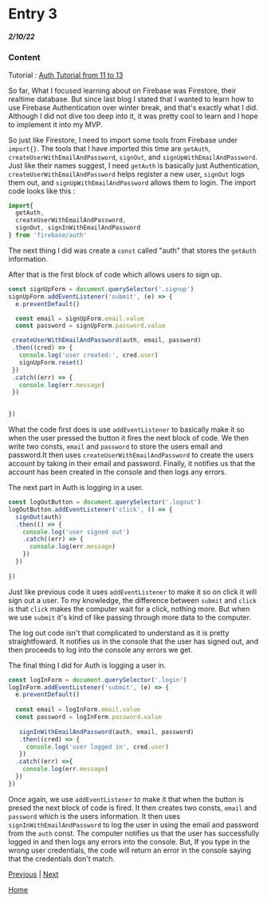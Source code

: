 # Entry 3
##### 2/10/22

### Content

Tutorial : [Auth Tutorial from 11 to 13](https://www.youtube.com/watch?v=n-kUZw97-lA&list=PL4cUxeGkcC9jERUGvbudErNCeSZHWUVlb&index=11)

So far, What I focused learning about on Firebase was Firestore, their realtime database. But since last blog I stated that I wanted to learn how to use Firebase Authentication over winter break, and that's exactly what I did. Although I did not dive too deep into it, it was pretty cool to learn and I hope to implement it into my MVP. 

So just like Firestore, I need to import some tools from Firebase under `import{}`. The tools that I have imported this time are `getAuth`, `createUserWithEmailAndPassword`, `signOut`, and `signUpWithEmailAndPassword`. Just like their names suggest, I need `getAuth` is basically just Authentication, `createUserWithEmailAndPassword` helps register a new user, `signOut` logs them out, and `signUpWithEmailAndPassword` allows them to login. The import code looks like this :

```js
import{
  getAuth,
  createUserWithEmailAndPassword,
  signOut, signInWithEmailAndPassword
} from 'firebase/auth'
```

The next thing I did was create a `const` called "auth" that stores the `getAuth` information.

After that is the first block of code which allows users to sign up.

```js
const signUpForm = document.querySelector('.signup')
signUpForm.addEventListener('submit', (e) => {
  e.preventDefault()

  const email = signUpForm.email.value
  const password = signUpForm.password.value

 createUserWithEmailAndPassword(auth, email, password)
 .then((cred) => {
   console.log('user created:', cred.user)
   signUpForm.reset()
 })
 .catch((err) => {
   console.log(err.message)
 })

   
})
```

What the code first does is use `addEventListener` to basically make it so when the user pressed the button it fires the next block of code. We then write two consts, `email` and `password` to store the users email and password.It then uses `createUserWithEmailAndPassword` to create the users account by taking in their email and password. Finally, it notifies us that the account has been created in the console and then logs any errors.

The next part in Auth is logging in a user.

```js
const logOutButton = document.querySelector('.logout')
logOutButton.addEventListener('click', () => {
  signOut(auth)
  .then(() => {
    console.log('user signed out')
    .catch((err) => {
      console.log(err.message)
    })
  })
  
})
```

Just like previous code it uses `addEventListener` to make it so on click it will sign out a user. To my knowledge, the difference between `submit` and `click` is that `click` makes the computer wait for a click, nothing more. But when we use `submit` it's kind of like passing through more data to the computer. 

The log out code isn't that complicated to understand as it is pretty straightfoward. It notifies us in the console that the user has signed out, and then proceeds to log into the console any errors we get.

The final thing I did for Auth is logging a user in.

```js
const logInForm = document.querySelector('.login')
logInForm.addEventListener('submit', (e) => {
  e.preventDefault()
  
  const email = logInForm.email.value
  const password = logInForm.password.value
  
   signInWithEmailAndPassword(auth, email, password)
   .then((cred) => {
     console.log('user logged in', cred.user)
   })
  .catch((err) =>{
    console.log(err.message)
  })
})
```

Once again, we use `addEventListener` to make it that when the button is presed the next block of code is fired. It then creates two consts, `email` and `password` which is the users information. It then uses `signInWithEmailAndPassword` to log the user in using the email and password from the `auth` const. The computer notifies us that the user has successfully logged in and then logs any errors into the console. But, If you type in the wrong user credentials, the code will return an error in the console saying that the credentials don't match.



[Previous](entry02.md) | [Next](entry04.md)

[Home](../README.md)
